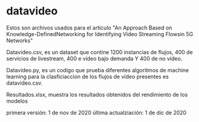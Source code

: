 # datavideo
Estos son archivos usados para el artículo "An Approach Based on Knowledge-DefinedNetworking for Identifying Video Streaming Flowsin 5G Networks"

Datavideo.csv, es un dataset que contine 1200 instancias de flujos, 400 de servicios de livestream, 400 e vídeo bajo demanda Y 400 de no vídeo.

Datavideo.py, es un codigo que prueba diferentes algoritmos de machine learning para la clasficiaccion de los flujos de vídeo presentes es datavideo.csv.

Resultados.xlsx, muestra los resultados obtenidos del rendimiento de los modelos

primera versión: 1 de nov de 2020
última actualziación: 1 de dic de 2020
